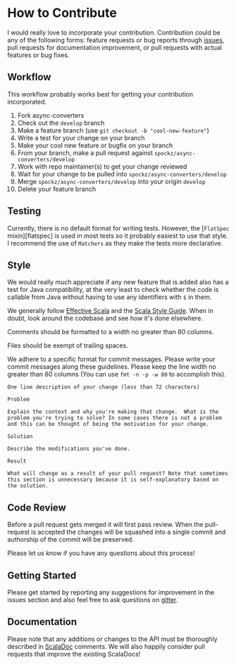 # How to Contribute

I would really love to incorporate your contribution. Contribution could
be any of the following forms: feature requests or bug reports through 
[issues](https://github.com/spockz/async-converters/issues), pull 
requests for documentation improvement, or pull requests with actual
features or bug fixes.

## Workflow

This workflow probably works best for getting your contribution 
incorporated.

1.  Fork async-converters
2.  Check out the `develop` branch
3.  Make a feature branch (use `git checkout -b "cool-new-feature"`)
4.  Write a test for your change on your branch
5.  Make your cool new feature or bugfix on your branch
6.  From your branch, make a pull request against `spockz/async-converters/develop`
7.  Work with repo maintainer(s) to get your change reviewed
8.  Wait for your change to be pulled into `spockz/async-converters/develop`
9.  Merge `spockz/async-converters/develop` into your origin `develop`
10.  Delete your feature branch

## Testing

Currently, there is no default format for writing tests. However, the
[`FlatSpec` mixin][flatspec] is used in most tests so it probably
easiest to use that style. I recommend the use of `Matchers` as they
make the tests more declarative.

## Style

We would really much appreciate if any new feature that is added also 
has a test for Java compatibility, at the very least to check whether 
the code is callable from Java without having to use any identifiers 
with `$` in them.

We generally follow [Effective Scala][es] and the [Scala Style Guide][ssg]. When
in doubt, look around the codebase and see how it's done elsewhere.

Comments should be formatted to a width no greater than 80 columns.

Files should be exempt of trailing spaces.

We adhere to a specific format for commit messages. Please write your commit
messages along these guidelines. Please keep the line width no greater than
80 columns (You can use `fmt -n -p -w 80` to accomplish this).

    One line description of your change (less than 72 characters)

    Problem

    Explain the context and why you're making that change.  What is the
    problem you're trying to solve? In some cases there is not a problem
    and this can be thought of being the motivation for your change.

    Solution

    Describe the modifications you've done.

    Result

    What will change as a result of your pull request? Note that sometimes
    this section is unnecessary because it is self-explanatory based on
    the solution.

## Code Review

Before a pull request gets merged it will first pass review. When the
pull-request is accepted the changes will be squashed into a single
commit and authorship of the commit will be preserved.

Please let us know if you have any questions about this process!

## Getting Started

Please get started by reporting any suggestions for improvement in the
issues section and also feel free to ask questions on 
[gitter](https://gitter.im/spockz/async-converters).

## Documentation

Please note that any additions or changes to the API must be thoroughly
described in [ScalaDoc][8] comments. We will also happily consider pull
requests that improve the existing ScalaDocs!


[3]: https://twitter.github.io/finagle/
[4]: http://sphinx-doc.org/
[5]: https://github.com/sbt/sbt-site
[6]: http://sphinx-doc.org/install.html
[7]: http://docutils.sourceforge.net/rst.html
[8]: http://docs.scala-lang.org/style/scaladoc.html
[9]: https://github.com/twitter/finagle/blob/master/finagle-core/src/test/java/com/twitter/finagle/AddrCompilationTest.java
[es]: https://twitter.github.io/effectivescala/
[funsuite]: http://www.scalatest.org/getting_started_with_fun_suite
[ostrich]: https://github.com/twitter/ostrich
[scalatest]: http://www.scalatest.org/
[ssg]: http://docs.scala-lang.org/style/scaladoc.html